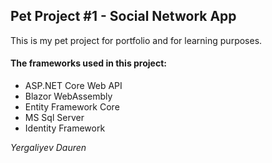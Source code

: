 ## Pet Project #1 - Social Network App

This is my pet project for portfolio and for learning purposes.

#### The frameworks used in this project:
* ASP.NET Core Web API
* Blazor WebAssembly
* Entity Framework Core
 * MS Sql Server
* Identity Framework

_Yergaliyev Dauren_
